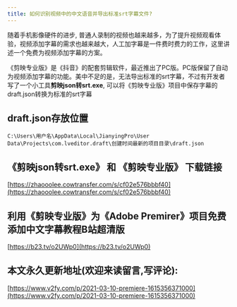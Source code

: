 ```yaml
---
title: 如何识别视频中的中文语音并导出标准srt字幕文件?
---
```



随着手机影像硬件的进步, 普通人录制的视频也越来越多，为了提升视频观看体验，视频添加字幕的需求也越来越大，人工加字幕是一件费时费力的工作，这里讲述一个免费为视频添加字幕的方案。


《剪映专业版》是《抖音》的配套剪辑软件，最近推出了PC版。PC版保留了自动为视频添加字幕的功能。美中不足的是，无法导出标准的srt字幕，不过有开发者写了一个小工具**剪映json转srt.exe**, 可以将《剪映专业版》项目中保存字幕的draft.json转换为标准的srt字幕


## draft.json存放位置

```
C:\Users\用户名\AppData\Local\JianyingPro\User Data\Projects\com.lveditor.draft\创建时间最新的项目目录\draft.json
```

## 《剪映json转srt.exe》 和 《剪映专业版》 下载链接


[https://zhaooolee.cowtransfer.com/s/cf02e576bbbf40](https://zhaooolee.cowtransfer.com/s/cf02e576bbbf40)




## 利用《剪映专业版》为《Adobe Premirer》项目免费添加中文字幕教程B站超清版



[https://b23.tv/o2UWp0](https://b23.tv/o2UWp0)



## 本文永久更新地址(欢迎来读留言,写评论):

[https://www.v2fy.com/p/2021-03-10-premiere-1615356371000](https://www.v2fy.com/p/2021-03-10-premiere-1615356371000)
